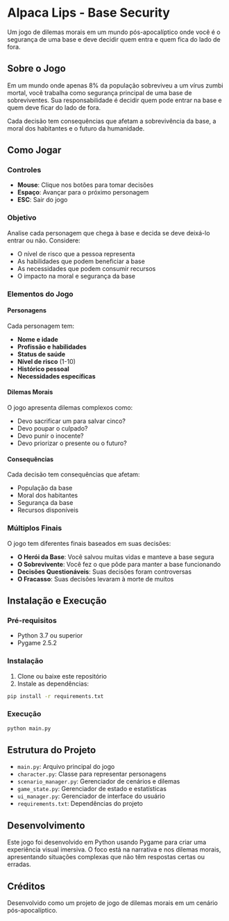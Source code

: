 # Alpaca Lips - Base Security

Um jogo de dilemas morais em um mundo pós-apocalíptico onde você é o segurança de uma base e deve decidir quem entra e quem fica do lado de fora.

## Sobre o Jogo

Em um mundo onde apenas 8% da população sobreviveu a um vírus zumbi mortal, você trabalha como segurança principal de uma base de sobreviventes. Sua responsabilidade é decidir quem pode entrar na base e quem deve ficar do lado de fora.

Cada decisão tem consequências que afetam a sobrevivência da base, a moral dos habitantes e o futuro da humanidade.

## Como Jogar

### Controles
- **Mouse**: Clique nos botões para tomar decisões
- **Espaço**: Avançar para o próximo personagem
- **ESC**: Sair do jogo

### Objetivo
Analise cada personagem que chega à base e decida se deve deixá-lo entrar ou não. Considere:
- O nível de risco que a pessoa representa
- As habilidades que podem beneficiar a base
- As necessidades que podem consumir recursos
- O impacto na moral e segurança da base

### Elementos do Jogo

#### Personagens
Cada personagem tem:
- **Nome e idade**
- **Profissão e habilidades**
- **Status de saúde**
- **Nível de risco** (1-10)
- **Histórico pessoal**
- **Necessidades específicas**

#### Dilemas Morais
O jogo apresenta dilemas complexos como:
- Devo sacrificar um para salvar cinco?
- Devo poupar o culpado?
- Devo punir o inocente?
- Devo priorizar o presente ou o futuro?

#### Consequências
Cada decisão tem consequências que afetam:
- População da base
- Moral dos habitantes
- Segurança da base
- Recursos disponíveis

### Múltiplos Finais

O jogo tem diferentes finais baseados em suas decisões:
- **O Herói da Base**: Você salvou muitas vidas e manteve a base segura
- **O Sobrevivente**: Você fez o que pôde para manter a base funcionando
- **Decisões Questionáveis**: Suas decisões foram controversas
- **O Fracasso**: Suas decisões levaram à morte de muitos

## Instalação e Execução

### Pré-requisitos
- Python 3.7 ou superior
- Pygame 2.5.2

### Instalação
1. Clone ou baixe este repositório
2. Instale as dependências:
```bash
pip install -r requirements.txt
```

### Execução
```bash
python main.py
```

## Estrutura do Projeto

- `main.py`: Arquivo principal do jogo
- `character.py`: Classe para representar personagens
- `scenario_manager.py`: Gerenciador de cenários e dilemas
- `game_state.py`: Gerenciador de estado e estatísticas
- `ui_manager.py`: Gerenciador de interface do usuário
- `requirements.txt`: Dependências do projeto

## Desenvolvimento

Este jogo foi desenvolvido em Python usando Pygame para criar uma experiência visual imersiva. O foco está na narrativa e nos dilemas morais, apresentando situações complexas que não têm respostas certas ou erradas.

## Créditos

Desenvolvido como um projeto de jogo de dilemas morais em um cenário pós-apocalíptico. 